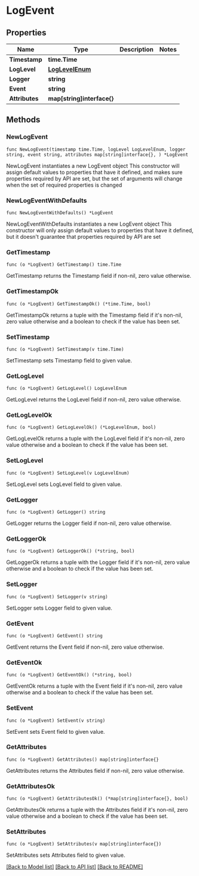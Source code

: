 # LogEvent

## Properties

Name | Type | Description | Notes
------------ | ------------- | ------------- | -------------
**Timestamp** | **time.Time** |  | 
**LogLevel** | [**LogLevelEnum**](LogLevelEnum.md) |  | 
**Logger** | **string** |  | 
**Event** | **string** |  | 
**Attributes** | **map[string]interface{}** |  | 

## Methods

### NewLogEvent

`func NewLogEvent(timestamp time.Time, logLevel LogLevelEnum, logger string, event string, attributes map[string]interface{}, ) *LogEvent`

NewLogEvent instantiates a new LogEvent object
This constructor will assign default values to properties that have it defined,
and makes sure properties required by API are set, but the set of arguments
will change when the set of required properties is changed

### NewLogEventWithDefaults

`func NewLogEventWithDefaults() *LogEvent`

NewLogEventWithDefaults instantiates a new LogEvent object
This constructor will only assign default values to properties that have it defined,
but it doesn't guarantee that properties required by API are set

### GetTimestamp

`func (o *LogEvent) GetTimestamp() time.Time`

GetTimestamp returns the Timestamp field if non-nil, zero value otherwise.

### GetTimestampOk

`func (o *LogEvent) GetTimestampOk() (*time.Time, bool)`

GetTimestampOk returns a tuple with the Timestamp field if it's non-nil, zero value otherwise
and a boolean to check if the value has been set.

### SetTimestamp

`func (o *LogEvent) SetTimestamp(v time.Time)`

SetTimestamp sets Timestamp field to given value.


### GetLogLevel

`func (o *LogEvent) GetLogLevel() LogLevelEnum`

GetLogLevel returns the LogLevel field if non-nil, zero value otherwise.

### GetLogLevelOk

`func (o *LogEvent) GetLogLevelOk() (*LogLevelEnum, bool)`

GetLogLevelOk returns a tuple with the LogLevel field if it's non-nil, zero value otherwise
and a boolean to check if the value has been set.

### SetLogLevel

`func (o *LogEvent) SetLogLevel(v LogLevelEnum)`

SetLogLevel sets LogLevel field to given value.


### GetLogger

`func (o *LogEvent) GetLogger() string`

GetLogger returns the Logger field if non-nil, zero value otherwise.

### GetLoggerOk

`func (o *LogEvent) GetLoggerOk() (*string, bool)`

GetLoggerOk returns a tuple with the Logger field if it's non-nil, zero value otherwise
and a boolean to check if the value has been set.

### SetLogger

`func (o *LogEvent) SetLogger(v string)`

SetLogger sets Logger field to given value.


### GetEvent

`func (o *LogEvent) GetEvent() string`

GetEvent returns the Event field if non-nil, zero value otherwise.

### GetEventOk

`func (o *LogEvent) GetEventOk() (*string, bool)`

GetEventOk returns a tuple with the Event field if it's non-nil, zero value otherwise
and a boolean to check if the value has been set.

### SetEvent

`func (o *LogEvent) SetEvent(v string)`

SetEvent sets Event field to given value.


### GetAttributes

`func (o *LogEvent) GetAttributes() map[string]interface{}`

GetAttributes returns the Attributes field if non-nil, zero value otherwise.

### GetAttributesOk

`func (o *LogEvent) GetAttributesOk() (*map[string]interface{}, bool)`

GetAttributesOk returns a tuple with the Attributes field if it's non-nil, zero value otherwise
and a boolean to check if the value has been set.

### SetAttributes

`func (o *LogEvent) SetAttributes(v map[string]interface{})`

SetAttributes sets Attributes field to given value.



[[Back to Model list]](../README.md#documentation-for-models) [[Back to API list]](../README.md#documentation-for-api-endpoints) [[Back to README]](../README.md)



